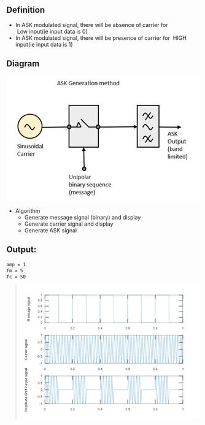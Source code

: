 ## **Definition**
- In  ASK modulated signal, there will be absence of carrier for   Low input(ie input data is 0) 
- In  ASK modulated signal, there will be presence of carrier for   HIGH input(ie input data is 1)

## **Diagram**
![Diagram](mod1.jpg)


- Algorithm
    - Generate message signal (binary) and display
    - Generate carrier signal and display
    - Generate ASK signal


## **Output**:
````
amp = 1
fm = 5
fc = 50
````
> ![Output](out.png)


